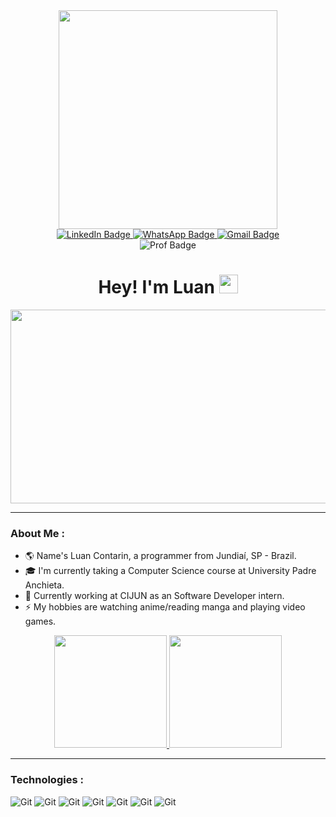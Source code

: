 <div id="header" align="center">
  <img src="https://i.pinimg.com/originals/e5/7b/21/e57b217c06a9e1440cb14b3fe17b3d0c.gif" width="350" />

  <div id="badges">
  <a href="https://www.linkedin.com/in/luan-cont/">
    <img src="https://img.shields.io/badge/LinkedIn-0077B5?style=for-the-badge&logo=linkedin&logoColor=white" alt="LinkedIn Badge" />
  </a>

  <a href="https://api.whatsapp.com/send?phone=5511942615059&lang=en">
    <img src="https://img.shields.io/badge/WhatsApp-25D366?style=for-the-badge&logo=whatsapp&logoColor=white" alt="WhatsApp Badge" />
  </a>

  <a href="mailto:luan.silvacontarin@gmail.com">
    <img src="https://img.shields.io/badge/Gmail-D14836?style=for-the-badge&logo=gmail&logoColor=white" alt="Gmail Badge" />
  </a>
  </div>

  <img src="https://komarev.com/ghpvc/?username=LuanContarin&style=flat-square&color=blue" alt="Prof Badge" />

  <h1>
    Hey! I'm Luan
    <img src="https://media.giphy.com/media/hvRJCLFzcasrR4ia7z/giphy.gif" width="30px"/>
  </h1>
</div>

<div align="center">
  <img src="https://i.pinimg.com/originals/02/5f/07/025f077d792552112c069238b76f3bac.png" width="550" height="310"/>
</div>

---

### About Me :

- :earth_americas: Name's Luan Contarin, a programmer from Jundiaí, SP - Brazil.
- :mortar_board: I'm currently taking a Computer Science course at University Padre Anchieta.
- :rocket: Currently working at CIJUN as an Software Developer intern.
- :zap: My hobbies are watching anime/reading manga and playing video games.

<div align="center">
  <a href="https://github.com/LuanContarin">
    <img height="180em" src="https://github-readme-stats.vercel.app/api/top-langs/?username=LuanContarin&layout=compact&langs_count=7&theme=dracula"/>
    <img height="180em" src="https://github-readme-stats.vercel.app/api?username=LuanContarin&show_icons=true&theme=dracula&include_all_commits=true&count_private=true"/>
  </a>
</div>

---

### Technologies :

<div>
  <img src="https://icongr.am/devicon/angularjs-original.svg?size=64&color=currentColor" title="Git" **alt="Git"/>
  <img src="https://icongr.am/devicon/csharp-original.svg?size=64&color=currentColor" title="Git" **alt="Git"/>
  <img src="https://icongr.am/devicon/dot-net-original-wordmark.svg?size=64&color=currentColor" title="Git" **alt="Git"/>
  <img src="https://icongr.am/devicon/html5-original.svg?size=64&color=currentColor" title="Git" **alt="Git"/>
  <img src="https://icongr.am/devicon/css3-original.svg?size=64&color=currentColor" title="Git" **alt="Git"/>
  <img src="https://icongr.am/devicon/bootstrap-plain-wordmark.svg?size=64&color=currentColor" title="Git" **alt="Git"/>
  <img src="https://icongr.am/devicon/javascript-original.svg?size=64&color=currentColor" title="Git" **alt="Git"/>
</div>
